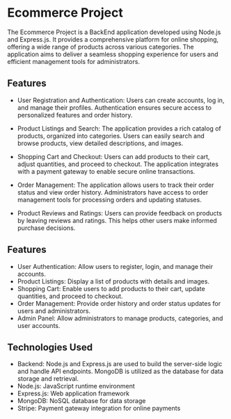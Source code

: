 # Ecommerce Project

The Ecommerce Project is a BackEnd application developed using Node.js and Express.js. It provides a comprehensive platform for online shopping, offering a wide range of products across various categories. The application aims to deliver a seamless shopping experience for users and efficient management tools for administrators.

## Features

- User Registration and Authentication: Users can create accounts, log in, and manage their profiles. Authentication ensures secure access to personalized features and order history.

- Product Listings and Search: The application provides a rich catalog of products, organized into categories. Users can easily search and browse products, view detailed descriptions, and images.

- Shopping Cart and Checkout: Users can add products to their cart, adjust quantities, and proceed to checkout. The application integrates with a payment gateway to enable secure online transactions.

- Order Management: The application allows users to track their order status and view order history. Administrators have access to order management tools for processing orders and updating statuses.

- Product Reviews and Ratings: Users can provide feedback on products by leaving reviews and ratings. This helps other users make informed purchase decisions.

## Features
- User Authentication: Allow users to register, login, and manage their accounts.
- Product Listings: Display a list of products with details and images.
- Shopping Cart: Enable users to add products to their cart, update quantities, and proceed to checkout.
- Order Management: Provide order history and order status updates for users and administrators.
- Admin Panel: Allow administrators to manage products, categories, and user accounts.

## Technologies Used
- Backend: Node.js and Express.js are used to build the server-side logic and handle API endpoints. MongoDB is utilized as the database for data storage and retrieval.
- Node.js: JavaScript runtime environment
- Express.js: Web application framework
- MongoDB: NoSQL database for data storage
- Stripe: Payment gateway integration for online payments
